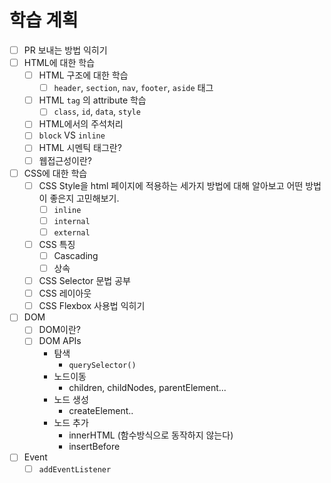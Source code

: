 # 학습 계획

- [ ] PR 보내는 방법 익히기
- [ ] HTML에 대한 학습
  - [ ] HTML 구조에 대한 학습
    - [ ] `header`, `section`, `nav`, `footer`, `aside` 태그
  - [ ] HTML `tag` 의 attribute 학습
    - [ ] `class`, `id`, `data`, `style`
  - [ ] HTML에서의 주석처리
  - [ ] `block` VS `inline`
  - [ ] HTML 시멘틱 태그란?
  - [ ] 웹접근성이란?
- [ ] CSS에 대한 학습
  - [ ] CSS Style을 html 페이지에 적용하는 세가지 방법에 대해 알아보고 어떤 방법이 좋은지 고민해보기.
    - [ ] `inline`
    - [ ] `internal`
    - [ ] `external`
  - [ ] CSS 특징
    - [ ] Cascading
    - [ ] 상속
  - [ ] CSS Selector 문법 공부
  - [ ] CSS 레이아웃
  - [ ] CSS Flexbox 사용법 익히기
- [ ] DOM
  - [ ] DOM이란?
  - [ ] DOM APIs
    - 탐색
      - `querySelector()`
    - 노드이동
      - children, childNodes, parentElement...
    - 노드 생성
      - createElement..
    - 노드 추가
      - innerHTML (함수방식으로 동작하지 않는다)
      - insertBefore
- [ ] Event
  - [ ] `addEventListener`
